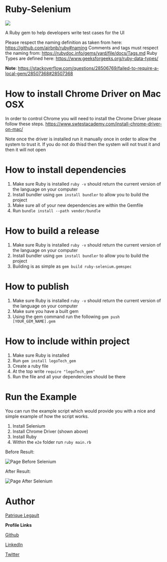 # Ruby-Selenium

![](https://github.com/pat-lego/LegoTechGem/workflows/Test%20Feature/badge.svg)

A Ruby gem to help developers write test cases for the UI

Please respect the naming definition as taken from here: https://github.com/airbnb/ruby#naming
Comments and tags must respect the naming from: https://rubydoc.info/gems/yard/file/docs/Tags.md
Ruby Types are defined here: https://www.geeksforgeeks.org/ruby-data-types/

**Note**: https://stackoverflow.com/questions/28506769/failed-to-require-a-local-gem/28507368#28507368

# How to install Chrome Driver on Mac OSX

In order to control Chrome you will need to install the Chrome Driver please follow these steps.
https://www.swtestacademy.com/install-chrome-driver-on-mac/

Note once the driver is installed run it manually once in order to allow the system to trust it. If you do not do thisd then the system will not trust it and then it will not open

# How to install dependencies

1. Make sure Ruby is installed `ruby -v` should return the current version of the language on your computer
2. Install bundler using `gem install bundler` to allow you to build the project
3. Make sure all of your new dependencies are within the Gemfile
4. Run `bundle install --path vendor/bundle`

# How to build a release

1. Make sure Ruby is installed `ruby -v` should return the current version of the language on your computer
2. Install bundler using `gem install bundler` to allow you to build the project
3. Building is as simple as `gem build ruby-selenium.gemspec` 

# How to publish

1. Make sure Ruby is installed `ruby -v` should return the current version of the language on your computer
2. Make sure you have a built gem
3. Using the gem command run the following `gem push [YOUR_GEM_NAME].gem`

# How to include within project
1. Make sure Ruby is installed 
2. Run `gem install legoTech_gem`
3. Create a ruby file
4. At the top write `require "legoTech_gem"`
5. Run the file and all your dependencies should be there

# Run the Example

You can run the example script which would provide you  with a nice and simple example of how the script works.

1. Install Selenium
2. Install Chrome Driver (shown above)
3. Install Ruby
4. Within the `e2e` folder run `ruby main.rb`

Before Result:

![Page Before Selenium](https://i.imgur.com/Uza1rae.png)

After Result:
 
![Page After Selenium](https://i.imgur.com/FBFWD9h.png)

# Author

[Patrique Legault](mailto:patrique.legault@gmail.com)

**Profile Links**

[Github](https://github.com/pat-lego)

[LinkedIn](https://www.linkedin.com/in/patrique-legault/)

[Twitter](https://twitter.com/_patlego)